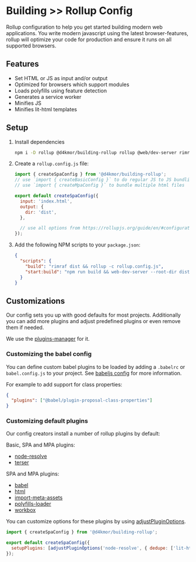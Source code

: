 # Building >> Rollup Config

Rollup configuration to help you get started building modern web applications.
You write modern javascript using the latest browser-features, rollup will optimize your code for production and ensure it runs on all supported browsers.

## Features

- Set HTML or JS as input and/or output
- Optimized for browsers which support modules
- Loads polyfills using feature detection
- Generates a service worker
- Minifies JS
- Minifies lit-html templates

## Setup

1. Install dependencies

   ```bash
   npm i -D rollup @d4kmor/building-rollup rollup @web/dev-server rimraf
   ```

2. Create a `rollup.config.js` file:

   ```js
   import { createSpaConfig } from '@d4kmor/building-rollup';
   // use `import { createBasicConfig }` to do regular JS to JS bundling
   // use `import { createMpaConfig }` to bundle multiple html files

   export default createSpaConfig({
     input: 'index.html',
     output: {
       dir: 'dist',
     },

     // use all options from https://rollupjs.org/guide/en/#configuration-files
   });
   ```

3. Add the following NPM scripts to your `package.json`:

   ```json
   {
     "scripts": {
       "build": "rimraf dist && rollup -c rollup.config.js",
       "start:build": "npm run build && web-dev-server --root-dir dist --app-index index.html --open"
     }
   }
   ```

## Customizations

Our config sets you up with good defaults for most projects. Additionally you can add more plugins and adjust predefined plugins or even remove them if needed.

We use the [plugins-manager](../plugins-manager/overview.md) for it.

### Customizing the babel config

You can define custom babel plugins to be loaded by adding a `.babelrc` or `babel.config.js` to your project. See [babeljs config](https://babeljs.io/docs/en/configuration) for more information.

For example to add support for class properties:

```json
{
  "plugins": ["@babel/plugin-proposal-class-properties"]
}
```

### Customizing default plugins

Our config creators install a number of rollup plugins by default:

Basic, SPA and MPA plugins:

- [node-resolve](https://github.com/rollup/plugins/tree/master/packages/node-resolve#readme)
- [terser](https://github.com/TrySound/rollup-plugin-terser#readme)

SPA and MPA plugins:

- [babel](https://github.com/rollup/plugins/tree/master/packages/babel#readme)
- [html](https://modern-web.dev/docs/building/rollup-plugin-html/)
- [import-meta-assets](https://modern-web.dev/docs/building/rollup-plugin-import-meta-assets/)
- [polyfills-loader](https://modern-web.dev/docs/building/rollup-plugin-polyfills-loader/)
- [workbox](https://www.npmjs.com/package/rollup-plugin-workbox)

You can customize options for these plugins by using [adjustPluginOptions](../plugins-manager/overview.md#adjusting-plugin-options).

```js
import { createSpaConfig } from '@d4kmor/building-rollup';

export default createSpaConfig({
  setupPlugins: [adjustPluginOptions('node-resolve', { dedupe: ['lit-html'] })],
});
```
